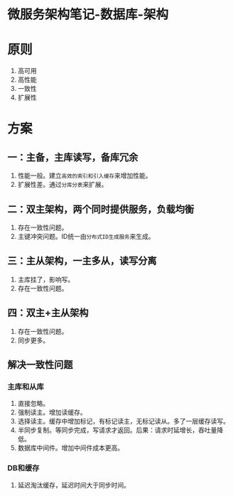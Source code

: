 # 微服务架构笔记-数据库-架构


# 原则
1. 高可用
2. 高性能
3. 一致性
4. 扩展性

# 方案

## 一：主备，主库读写，备库冗余
1. 性能一般。建立`高效的索引和引入缓存`来增加性能。
2. 扩展性差。通过`分库分表`来扩展。

## 二：双主架构，两个同时提供服务，负载均衡
1. 存在一致性问题。
2. 主键冲突问题。ID统一由`分布式ID生成服务`来生成。

## 三：主从架构，一主多从，读写分离
1. 主库挂了，影响写。
2. 存在一致性问题。

## 四：双主+主从架构
1. 存在一致性问题。
2. 同步更多。

## 解决一致性问题

### 主库和从库
1. 直接忽略。
2. 强制读主。增加读缓存。
3. 选择读主。缓存中增加标记，有标记读主，无标记读从。多了一层缓存读写。
4. 半同步复制。等同步完成，写请求才返回。后果：请求时延增长，吞吐量降低。
5. 数据库中间件。增加中间件成本更高。 

### DB和缓存
1. 延迟淘汰缓存，延迟时间大于同步时间。
